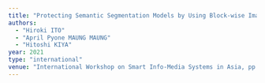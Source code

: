 ```yaml
---
title: "Protecting Semantic Segmentation Models by Using Block-wise Image Encryption with Secret Key from Unauthorized Access"
authors:
  - "Hiroki ITO"
  - "April Pyone MAUNG MAUNG"
  - "Hitoshi KIYA"
year: 2021
type: "international"
venue: "International Workshop on Smart Info-Media Systems in Asia, pp. 22-27, Virtual, 2021-09-21."
---
```


